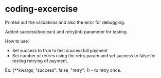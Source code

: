 # coding-excercise

Printed out the validations and also the error for debugging.


Added success(boolean) and retry(int) parameter for testing.

How to use:
- Set success to true to test successfull payment
- Set number of retries using the retry param and set success to false for testing retrying of payment.

Ex. {**kwargs, "success": false, "retry": 1} - to retry once.
